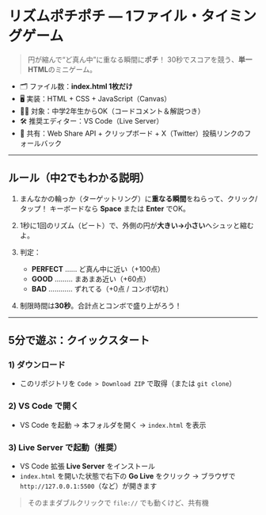 # リズムポチポチ — 1ファイル・タイミングゲーム

> 円が縮んで“ど真ん中”に重なる瞬間に**ポチ**！ 30秒でスコアを競う、**単一HTML**のミニゲーム。

* 🗂️ ファイル数：**index.html 1枚だけ**
* 🖥️ 実装：HTML + CSS + JavaScript（Canvas）
* 🧑‍🎓 対象：中学2年生からOK（コードコメント＆解説つき）
* 🛠️ 推奨エディター：VS Code（Live Server）
* 🔗 共有：Web Share API + クリップボード + X（Twitter）投稿リンクのフォールバック

---

## ルール（中2でもわかる説明）

1. まんなかの輪っか（ターゲットリング）に**重なる瞬間**をねらって、クリック/タップ！
   キーボードなら **Space** または **Enter** でOK。
2. 1秒に1回のリズム（ビート）で、外側の円が**大きい→小さい**へシュッと縮むよ。
3. 判定：

   * **PERFECT** …… ど真ん中に近い（+100点）
   * **GOOD** ……… まあまあ近い（+60点）
   * **BAD** ………… ずれてる（+0点 / コンボ切れ）
4. 制限時間は**30秒**。合計点とコンボで盛り上がろう！

---

## 5分で遊ぶ：クイックスタート

### 1) ダウンロード

* このリポジトリを `Code > Download ZIP` で取得（または `git clone`）

### 2) VS Code で開く

* VS Code を起動 → 本フォルダを開く → `index.html` を表示

### 3) Live Server で起動（推奨）

* VS Code 拡張 **Live Server** をインストール
* `index.html` を開いた状態で右下の **Go Live** をクリック
  → ブラウザで `http://127.0.0.1:5500`（など）が開きます

> そのままダブルクリックで `file://` でも動くけど、共有機
